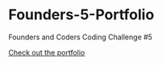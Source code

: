 # Founders-5-Portfolio
Founders and Coders Coding Challenge #5


[Check out the portfolio](https://psydwinder.github.io/Founders-5-Portfolio/)
